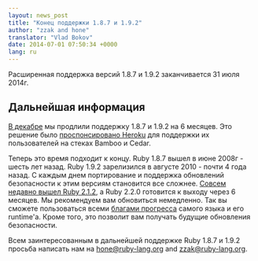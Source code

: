```yaml
---
layout: news_post
title: "Конец поддержки 1.8.7 и 1.9.2"
author: "zzak and hone"
translator: "Vlad Bokov"
date: 2014-07-01 07:50:34 +0000
lang: ru
---
```


Расширенная поддержка версий 1.8.7 и 1.9.2 заканчивается 31 июля 2014г.

## Дальнейшая информация

[В декабре](https://www.ruby-lang.org/ru/news/2013/12/17/maintenance-of-1-8-7-and-1-9-2/)
мы продлили поддержку 1.8.7 и 1.9.2 на 6 месяцев.
Это решение было
[проспонсировано Heroku](https://blog.heroku.com/archives/2013/12/5/a_patch_in_time_securing_ruby)
для поддержки их пользователей на стеках Bamboo и Cedar.

Теперь это время подходит к концу.
Ruby 1.8.7 вышел в июне 2008г - шесть лет назад.
Ruby 1.9.2 зарелизился в августе 2010 - почти 4 года назад.
С каждым днем портирование и поддержка обновлений безопасности к этим версиям становится
все сложнее.
[Совсем недавно вышел Ruby 2.1.2](https://www.ruby-lang.org/ru/news/2014/05/09/ruby-2-1-2-is-released/),
а Ruby 2.2.0 готовится к выходу через 6 месяцев. Мы рекомендуем вам обновиться немедленно. Так вы сможете
пользоваться всеми
[благами прогресса](https://www.ruby-lang.org/ru/news/2013/12/25/ruby-2-1-0-is-released/)
самого языка и его runtime'а. Кроме того, это позволит вам получать будущие обновления безопасности.

Всем заинтересованным в дальнейшей поддержке Ruby 1.8.7 и 1.9.2 просьба написать нам на
hone@ruby-lang.org and zzak@ruby-lang.org.
